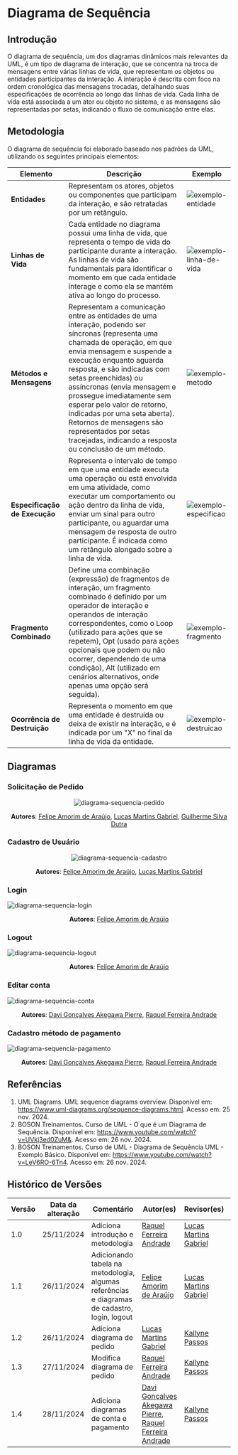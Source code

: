 # Diagrama de Sequência

## Introdução

O diagrama de sequência, um dos diagramas dinâmicos mais relevantes da UML, é um tipo de diagrama de interação, que se concentra na troca de mensagens entre várias linhas de vida, que representam os objetos ou entidades participantes da interação. A interação é descrita com foco na ordem cronológica das mensagens trocadas, detalhando suas especificações de ocorrência ao longo das linhas de vida. Cada linha de vida está associada a um ator ou objeto no sistema, e as mensagens são representadas por setas, indicando o fluxo de comunicação entre elas.

## Metodologia

O diagrama de sequência foi elaborado baseado nos padrões da UML, utilizando os seguintes principais elementos:

| Elemento | Descrição | Exemplo |
|--|--|--|
| **Entidades** | Representam os atores, objetos ou componentes que participam da interação, e são retratadas por um retângulo. | ![exemplo-entidade](assets/exemplo-entidade.png) |
| **Linhas de Vida** | Cada entidade no diagrama possui uma linha de vida, que representa o tempo de vida do participante durante a interação. As linhas de vida são fundamentais para identificar o momento em que cada entidade interage e como ela se mantém ativa ao longo do processo. | ![exemplo-linha-de-vida](assets/exemplo-linha-de-vida.png) |
| **Métodos e Mensagens** | Representam a comunicação entre as entidades de uma interação, podendo ser síncronas (representa uma chamada de operação, em que envia mensagem e suspende a execução enquanto aguarda resposta, e são indicadas com setas preenchidas) ou assíncronas (envia mensagem e prossegue imediatamente sem esperar pelo valor de retorno, indicadas por uma seta aberta). Retornos de mensagens são representados por setas tracejadas, indicando a resposta ou conclusão de um método. | ![exemplo-metodo](assets/exemplo-metodo.png) |
| **Especificação de Execução** | Representa o intervalo de tempo em que uma entidade executa uma operação ou está envolvida em uma atividade, como executar um comportamento ou ação dentro da linha de vida, enviar um sinal para outro participante, ou aguardar uma mensagem de resposta de outro participante. É indicada como um retângulo alongado sobre a linha de vida. | ![exemplo-especificao](assets/exemplo-especificacao.png) |
| **Fragmento Combinado** | Define uma combinação (expressão) de fragmentos de interação, um fragmento combinado é definido por um operador de interação e operandos de interação correspondentes, como o Loop (utilizado para ações que se repetem), Opt (usado para ações opcionais que podem ou não ocorrer, dependendo de uma condição), Alt (utilizado em cenários alternativos, onde apenas uma opção será seguida). | ![exemplo-fragmento](assets/exemplo-fragmento.png) |
| **Ocorrência de Destruição** | Representa o momento em que uma entidade é destruída ou deixa de existir na interação, e é indicada por um "X" no final da linha de vida da entidade. | ![exemplo-destruicao](assets/exemplo-destruicao.png) |

## Diagramas

### Solicitação de Pedido

<center>

![diagrama-sequencia-pedido](assets/sequencia_pedido.png)

**Autores**: [Felipe Amorim de Araújo](https://github.com/lipeaaraujo), [Lucas Martins Gabriel](https://github.com/martinsglucas), [Guilherme Silva Dutra](https://github.com/GuiDutra21)
</center>

### Cadastro de Usuário

<center>

![diagrama-sequencia-cadastro](assets/sequencia-cadastro.png)

**Autores**: [Felipe Amorim de Araújo](https://github.com/lipeaaraujo), [Lucas Martins Gabriel](https://github.com/martinsglucas)

</center>

### Login

![diagrama-sequencia-login](assets/sequencia-login.png)

<center>

**Autores**: [Felipe Amorim de Araújo](https://github.com/lipeaaraujo)

</center>

### Logout

![diagrama-sequencia-logout](assets/sequencia-logout.png)

<center>

**Autores**: [Felipe Amorim de Araújo](https://github.com/lipeaaraujo)

</center>

### Editar conta

![diagrama-sequencia-conta](assets/sequencia-conta.png)

<center>

**Autores**: [Davi Gonçalves Akegawa Pierre](https://github.com/DaviPierre), [Raquel Ferreira Andrade](https://github.com/raquel-andrade)

</center>

### Cadastro método de pagamento

![diagrama-sequencia-pagamento](assets/sequencia-pagamento.png)

<center>

**Autores**: [Davi Gonçalves Akegawa Pierre](https://github.com/DaviPierre), [Raquel Ferreira Andrade](https://github.com/raquel-andrade)

</center>

## Referências

1. UML Diagrams. UML sequence diagrams overview. Disponível em: https://www.uml-diagrams.org/sequence-diagrams.html. Acesso em: 25 nov. 2024.
2. BOSON Treinamentos. Curso de UML - O que é um Diagrama de Sequência. Disponível em: https://www.youtube.com/watch?v=UVkj3ed0ZuM&. Acesso em: 26 nov. 2024.
3. BOSON Treinamentos. Curso de UML - Diagrama de Sequência UML - Exemplo Básico. Disponível em: https://www.youtube.com/watch?v=LeV6RO-6Tn4. Acesso em: 26 nov. 2024.

## Histórico de Versões

| Versão | Data da alteração | Comentário | Autor(es) | Revisor(es) | Data de revisão |
|--------|-----------|-----------|-----------|-------------|-------------|
| 1.0 | 25/11/2024 | Adiciona introdução e metodologia | [Raquel Ferreira Andrade](https://github.com/raquel-andrade) | [Lucas Martins Gabriel](https://github.com/martinsglucas) | 26/11/2024 |
| 1.1 | 26/11/2024 | Adicionando tabela na metodologia, algumas referências e diagramas de cadastro, login, logout | [Felipe Amorim de Araújo](https://github.com/lipeaaraujo) | [Lucas Martins Gabriel](https://github.com/martinsglucas) | 26/11/2024 |
| 1.2 | 26/11/2024 | Adiciona diagrama de pedido | [Lucas Martins Gabriel](https://github.com/martinsglucas) | [Kallyne Passos](https://github.com/kalipassos) | 28/11/2024 |
| 1.3 | 27/11/2024 | Modifica diagrama de pedido | [Raquel Ferreira Andrade](https://github.com/raquel-andrade) | [Kallyne Passos](https://github.com/kalipassos) | 28/11/2024 |
| 1.4 | 28/11/2024 | Adiciona diagramas de conta e pagamento | [Davi Gonçalves Akegawa Pierre](https://github.com/DaviPierre), [Raquel Ferreira Andrade](https://github.com/raquel-andrade) |  [Kallyne Passos](https://github.com/kalipassos) | 28/11/2024 |

